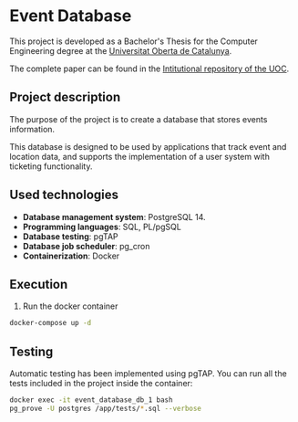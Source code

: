 # Event Database
This project is developed as a Bachelor's Thesis for the Computer Engineering degree at the [Universitat Oberta de Catalunya](https://www.uoc.edu/).

The complete paper can be found in the [Intitutional repository of the UOC](http://hdl.handle.net/10609/150527).

## Project description
The purpose of the project is to create a database that stores events information.

This database is designed to be used by applications that track event and location data, and supports the implementation of a user system with ticketing functionality.

## Used technologies
* **Database management system**: PostgreSQL 14. 
* **Programming languages**: SQL, PL/pgSQL
* **Database testing**: pgTAP
* **Database job scheduler**: pg_cron
* **Containerization**: Docker

## Execution
1. Run the docker container

```bash
docker-compose up -d
```

## Testing
Automatic testing has been implemented using pgTAP. You can run all the tests included in the project inside the container:

```bash
docker exec -it event_database_db_1 bash
pg_prove -U postgres /app/tests/*.sql --verbose
```
